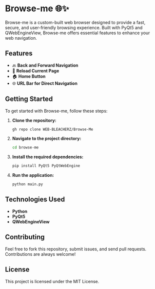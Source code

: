 # Browse-me 🌐✨

Browse-me is a custom-built web browser designed to provide a fast, secure, and user-friendly browsing experience. Built with PyQt5 and QWebEngineView, Browse-me offers essential features to enhance your web navigation.

## Features

- 🔙 **Back and Forward Navigation**
- 🔄 **Reload Current Page**
- 🏠 **Home Button**
- 🌐 **URL Bar for Direct Navigation**

## Getting Started

To get started with Browse-me, follow these steps:

1. **Clone the repository:**
   ```sh
   gh repo clone WEB-BLEACHERZ/Browse-Me
   ```
2. **Navigate to the project directory:**
   ```sh
   cd browse-me
   ```
3. **Install the required dependencies:**
   ```sh
   pip install PyQt5 PyQtWebEngine
   ```
4. **Run the application:**
   ```sh
   python main.py
   ```

## Technologies Used

- **Python**
- **PyQt5**
- **QWebEngineView**

## Contributing

Feel free to fork this repository, submit issues, and send pull requests. Contributions are always welcome!

## License

This project is licensed under the MIT License.

